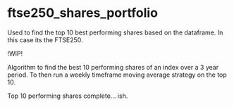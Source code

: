 # ftse250_shares_portfolio
Used to find the top 10 best performing shares based on the dataframe. In this case its the FTSE250.

!WIP! 

Algorithm to find the best 10 performing shares of an index over a 3 year period. To then run a weekly timeframe moving average strategy on the top 10. 

Top 10 performing shares complete... ish. 

